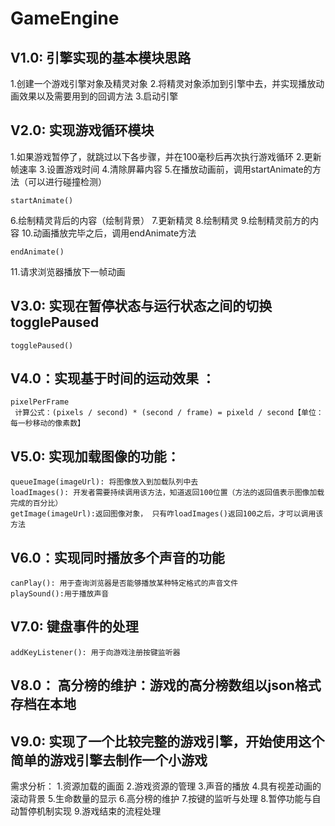 # GameEngine
 


## V1.0: 引擎实现的基本模块思路
1.创建一个游戏引擎对象及精灵对象
2.将精灵对象添加到引擎中去，并实现播放动画效果以及需要用到的回调方法
3.启动引擎


## V2.0: 实现游戏循环模块
1.如果游戏暂停了，就跳过以下各步骤，并在100毫秒后再次执行游戏循环
2.更新帧速率
3.设置游戏时间
4.清除屏幕内容
5.在播放动画前，调用startAnimate的方法（可以进行碰撞检测）
```
startAnimate()
```
6.绘制精灵背后的内容（绘制背景）
7.更新精灵
8.绘制精灵
9.绘制精灵前方的内容
10.动画播放完毕之后，调用endAnimate方法
```
endAnimate()
```
11.请求浏览器播放下一帧动画


## V3.0: 实现在暂停状态与运行状态之间的切换togglePaused
```
togglePaused()
```


##  V4.0：实现基于时间的运动效果 ：
```
pixelPerFrame
 计算公式：(pixels / second) * (second / frame) = pixeld / second【单位：每一秒移动的像素数】
```


## V5.0: 实现加载图像的功能：
```
queueImage(imageUrl): 将图像放入到加载队列中去
loadImages(): 开发者需要持续调用该方法，知道返回100位置（方法的返回值表示图像加载完成的百分比）
getImage(imageUrl):返回图像对象， 只有咋loadImages()返回100之后，才可以调用该方法
```


## V6.0：实现同时播放多个声音的功能
```
canPlay(): 用于查询浏览器是否能够播放某种特定格式的声音文件
playSound():用于播放声音
```

## V7.0: 键盘事件的处理
```
addKeyListener(): 用于向游戏注册按键监听器
```

## V8.0： 高分榜的维护：游戏的高分榜数组以json格式存档在本地


## V9.0: 实现了一个比较完整的游戏引擎，开始使用这个简单的游戏引擎去制作一个小游戏
需求分析：
1.资源加载的画面
2.游戏资源的管理
3.声音的播放
4.具有视差动画的滚动背景
5.生命数量的显示
6.高分榜的维护
7.按键的监听与处理
8.暂停功能与自动暂停机制实现
9.游戏结束的流程处理

